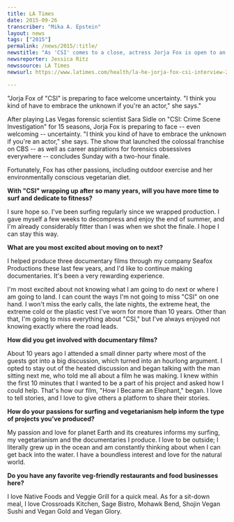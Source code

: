 ```yaml
---
title: LA Times
date: 2015-09-26
transcriber: "Mika A. Epstein"
layout: news
tags: ["2015"]
permalink: /news/2015/:title/
newstitle: "As 'CSI' comes to a close, actress Jorja Fox is open to an uncertain future"
newsreporter: Jessica Ritz
newssource: LA Times
newsurl: https://www.latimes.com/health/la-he-jorja-fox-csi-interview-20150926-story.html

---
```


"Jorja Fox of "CSI" is preparing to face welcome uncertainty. "I think you kind of have to embrace the unknown if you're an actor," she says."

After playing Las Vegas forensic scientist Sara Sidle on "CSI: Crime Scene Investigation" for 15 seasons, Jorja Fox is preparing to face -- even welcoming -- uncertainty. "I think you kind of have to embrace the unknown if you're an actor," she says. The show that launched the colossal franchise on CBS -- as well as career aspirations for forensics obsessives everywhere -- concludes Sunday with a two-hour finale.

Fortunately, Fox has other passions, including outdoor exercise and her environmentally conscious vegetarian diet.

**With "CSI" wrapping up after so many years, will you have more time to surf and dedicate to fitness?**

I sure hope so. I've been surfing regularly since we wrapped production. I gave myself a few weeks to decompress and enjoy the end of summer, and I'm already considerably fitter than I was when we shot the finale. I hope I can stay this way.

**What are you most excited about moving on to next?**

I helped produce three documentary films through my company Seafox Productions these last few years, and I'd like to continue making documentaries. It's been a very rewarding experience.

I'm most excited about not knowing what I am going to do next or where I am going to land. I can count the ways I'm not going to miss "CSI" on one hand. I won't miss the early calls, the late nights, the extreme heat, the extreme cold or the plastic vest I've worn for more than 10 years. Other than that, I'm going to miss everything about "CSI," but I've always enjoyed not knowing exactly where the road leads.

**How did you get involved with documentary films?**

About 10 years ago I attended a small dinner party where most of the guests got into a big discussion, which turned into an hourlong argument. I opted to stay out of the heated discussion and began talking with the man sitting next me, who told me all about a film he was making. I knew within the first 10 minutes that I wanted to be a part of his project and asked how I could help. That's how our film, "How I Became an Elephant," began. I love to tell stories, and I love to give others a platform to share their stories.

**How do your passions for surfing and vegetarianism help inform the type of projects you've produced?**

My passion and love for planet Earth and its creatures informs my surfing, my vegetarianism and the documentaries I produce. I love to be outside; I literally grew up in the ocean and am constantly thinking about when I can get back into the water. I have a boundless interest and love for the natural world.

**Do you have any favorite veg-friendly restaurants and food businesses here?**

I love Native Foods and Veggie Grill for a quick meal. As for a sit-down meal, I love Crossroads Kitchen, Sage Bistro, Mohawk Bend, Shojin Vegan Sushi and Vegan Gold and Vegan Glory.
